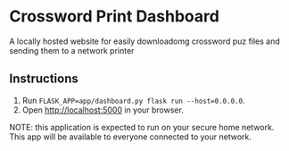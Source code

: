 # Crossword Print Dashboard

A locally hosted website for easily downloadomg crossword puz files and sending them to a network printer

## Instructions
1. Run `FLASK_APP=app/dashboard.py flask run --host=0.0.0.0`. 
2. Open [http://localhost:5000](http://localhost:5000) in your browser.

NOTE: this application is expected to run on your secure home network. This app will be available to everyone connected to your network.